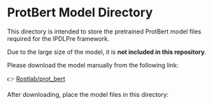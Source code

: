 # ProtBert Model Directory

This directory is intended to store the pretrained ProtBert model files required for the IPDLPre framework.

Due to the large size of the model, it is **not included in this repository**.

Please download the model manually from the following link:

👉  [Rostlab/prot_bert](https://huggingface.co/Rostlab/prot_bert)  

After downloading, place the model files in this directory:
